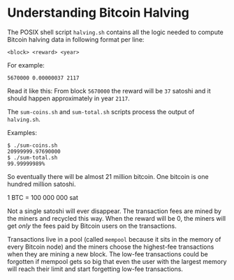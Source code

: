 # Understanding Bitcoin Halving

The POSIX shell script `halving.sh` contains all the logic
needed to compute Bitcoin halving data in following format
per line:

    <block> <reward> <year>

For example:

    5670000 0.00000037 2117

Read it like this: From block `5670000` the reward will be `37` satoshi
and it should happen approximately in year `2117`.

The `sum-coins.sh` and `sum-total.sh` scripts process the output of
`halving.sh`.

Examples:

    $ ./sum-coins.sh 
    20999999.97690000
    $ ./sum-total.sh 
    99.99999989%

So eventually there will be almost 21 million bitcoin.
One bitcoin is one hundred million satoshi.

1 BTC = 100 000 000 sat

Not a single satoshi will ever disappear. The transaction
fees are mined by the miners and recycled this way. When
the reward will be 0, the miners will get _only_ the fees
paid by Bitcoin users on the transactions.

Transactions live in a pool (called `mempool` because it
sits in the memory of every Bitcoin node) and the miners
choose the highest-fee transactions when they are mining
a new block. The low-fee transactions could be forgotten
if mempool gets so big that even the user with the largest
memory will reach their limit and start forgetting low-fee
transactions.
